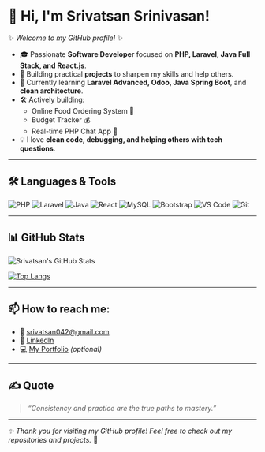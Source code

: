 # 👋 Hi, I'm Srivatsan Srinivasan!

✨ _Welcome to my GitHub profile!_ ✨

- 🎓 Passionate **Software Developer** focused on **PHP, Laravel, Java Full Stack, and React.js**.
- 🚀 Building practical **projects** to sharpen my skills and help others.
- 🌱 Currently learning **Laravel Advanced, Odoo, Java Spring Boot**, and **clean architecture**.
- 🛠️ Actively building:
  - Online Food Ordering System 🍔
  - Budget Tracker 💰
  - Real-time PHP Chat App 💬
- 💡 I love **clean code, debugging, and helping others with tech questions**.

---

## 🛠️ Languages & Tools

![PHP](https://img.shields.io/badge/-PHP-777BB4?logo=php&logoColor=white&style=flat)
![Laravel](https://img.shields.io/badge/-Laravel-F55247?logo=laravel&logoColor=white&style=flat)
![Java](https://img.shields.io/badge/-Java-007396?logo=java&logoColor=white&style=flat)
![React](https://img.shields.io/badge/-React-61DAFB?logo=react&logoColor=black&style=flat)
![MySQL](https://img.shields.io/badge/-MySQL-4479A1?logo=mysql&logoColor=white&style=flat)
![Bootstrap](https://img.shields.io/badge/-Bootstrap-563D7C?logo=bootstrap&logoColor=white&style=flat)
![VS Code](https://img.shields.io/badge/-VS%20Code-007ACC?logo=visual-studio-code&logoColor=white&style=flat)
![Git](https://img.shields.io/badge/-Git-F05032?logo=git&logoColor=white&style=flat)

---

## 📊 GitHub Stats

![Srivatsan's GitHub Stats](https://github-readme-stats.vercel.app/api?username=Srivatsan-Srinivasan-L&show_icons=true&theme=radical)

[![Top Langs](https://github-readme-stats.vercel.app/api/top-langs/?username=Srivatsan-Srinivasan-L&layout=compact&theme=radical)](https://github.com/Srivatsan-Srinivasan-L)

---

## 📫 How to reach me:

- 📧 [srivatsan042@gmail.com](mailto:srivatsan042@gmail.com)
- 💼 [LinkedIn](https://www.linkedin.com/in/srivatsan-s1501/)
- 💻 [My Portfolio](https://portfolio-website-five-rouge-28.vercel.app/) _(optional)_

---

## ✍️ Quote

> _“Consistency and practice are the true paths to mastery.”_

---

_✨ Thank you for visiting my GitHub profile! Feel free to check out my repositories and projects._ 🚀
